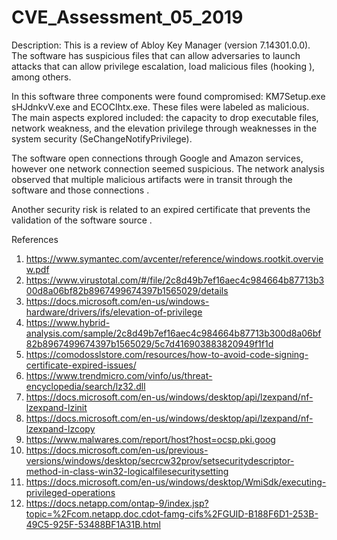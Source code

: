 # CVE_Assessment_05_2019

Description: This is a review of Abloy Key Manager (version 7.14301.0.0). The software has suspicious files that can allow adversaries to launch attacks that can allow privilege escalation, load malicious files (hooking ), among others.  

In this software three components were found compromised: KM7Setup.exe  sHJdnkvV.exe and ECOCIhtx.exe. These files were labeled as malicious. The main aspects explored included: the capacity to drop executable files, network weakness, and the elevation privilege  through weaknesses in the system security (SeChangeNotifyPrivilege).

The software open connections through Google and Amazon services, however one network connection seemed suspicious. The network analysis observed that multiple malicious artifacts were in transit through the software and those connections . 

Another security risk is related to an expired certificate that prevents the validation of the software source .


References

1) https://www.symantec.com/avcenter/reference/windows.rootkit.overview.pdf
2) https://www.virustotal.com/#/file/2c8d49b7ef16aec4c984664b87713b300d8a06bf82b8967499674397b1565029/details
3) https://docs.microsoft.com/en-us/windows-hardware/drivers/ifs/elevation-of-privilege 
4) https://www.hybrid-analysis.com/sample/2c8d49b7ef16aec4c984664b87713b300d8a06bf82b8967499674397b1565029/5c7d416903883820949f1f1d
5) https://comodosslstore.com/resources/how-to-avoid-code-signing-certificate-expired-issues/
6) https://www.trendmicro.com/vinfo/us/threat-encyclopedia/search/lz32.dll 
7) https://docs.microsoft.com/en-us/windows/desktop/api/lzexpand/nf-lzexpand-lzinit 
8) https://docs.microsoft.com/en-us/windows/desktop/api/lzexpand/nf-lzexpand-lzcopy 
9) https://www.malwares.com/report/host?host=ocsp.pki.goog
10) https://docs.microsoft.com/en-us/previous-versions/windows/desktop/secrcw32prov/setsecuritydescriptor-method-in-class-win32-logicalfilesecuritysetting 
11) https://docs.microsoft.com/en-us/windows/desktop/WmiSdk/executing-privileged-operations 
12) https://docs.netapp.com/ontap-9/index.jsp?topic=%2Fcom.netapp.doc.cdot-famg-cifs%2FGUID-B188F6D1-253B-49C5-925F-53488BF1A31B.html 

